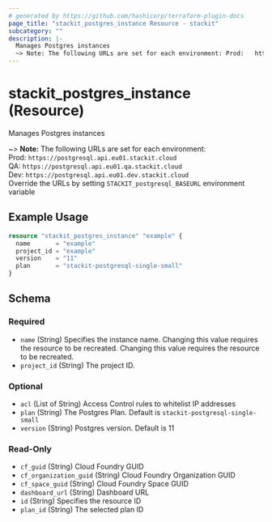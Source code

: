 ```yaml
---
# generated by https://github.com/hashicorp/terraform-plugin-docs
page_title: "stackit_postgres_instance Resource - stackit"
subcategory: ""
description: |-
  Manages Postgres instances
  ~> Note: The following URLs are set for each environment: Prod:   https://postgresql.api.eu01.stackit.cloud   QA:     https://postgresql.api.eu01.qa.stackit.cloud    Dev:    https://postgresql.api.eu01.dev.stackit.cloud   Override the URLs by setting STACKIT_postgresql_BASEURL environment variable
---
```


# stackit_postgres_instance (Resource)

Manages Postgres instances

~> **Note:** The following URLs are set for each environment:<br />	Prod: 	`https://postgresql.api.eu01.stackit.cloud`<br />	QA:		`https://postgresql.api.eu01.qa.stackit.cloud`<br />	Dev:	`https://postgresql.api.eu01.dev.stackit.cloud`<br />	Override the URLs by setting `STACKIT_postgresql_BASEURL` environment variable

## Example Usage

```terraform
resource "stackit_postgres_instance" "example" {
  name       = "example"
  project_id = "example"
  version    = "11"
  plan       = "stackit-postgresql-single-small"
}
```

<!-- schema generated by tfplugindocs -->
## Schema

### Required

- `name` (String) Specifies the instance name. Changing this value requires the resource to be recreated. Changing this value requires the resource to be recreated.
- `project_id` (String) The project ID.

### Optional

- `acl` (List of String) Access Control rules to whitelist IP addresses
- `plan` (String) The Postgres Plan. Default is `stackit-postgresql-single-small`
- `version` (String) Postgres version. Default is 11

### Read-Only

- `cf_guid` (String) Cloud Foundry GUID
- `cf_organization_guid` (String) Cloud Foundry Organization GUID
- `cf_space_guid` (String) Cloud Foundry Space GUID
- `dashboard_url` (String) Dashboard URL
- `id` (String) Specifies the resource ID
- `plan_id` (String) The selected plan ID


